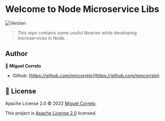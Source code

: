 # Welcome to Node Microservice Libs

![Version](https://img.shields.io/badge/version-1.0.0-blue.svg?cacheSeconds=2592000)

> This repo contains some usuful libraries while developing microservices in Node.


## Author

👤 **Miguel Correlo**
* Github: [https://github.com/mmcorrelo](https://github.com/mmcorrelo)

## 📝 License

Apache License 2.0 © 2022 [Miguel Correlo](https://github.com/mmcorrelo).

This project is [Apache License 2.0](https://github.com/mmcorrelo/nfintention/blob/master/LICENSE) licensed.
